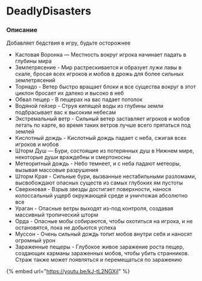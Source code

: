 # DeadlyDisasters

### Описание

Добавляет бедствия в игру, будьте осторожнее

* Кастовая Воронка — Местность вокруг игрока начинает падать в глубины мира
* Землетрясение - Мир растрескивается и образует лужи лавы в скале, бросая всех игроков и мобов в дрожь для более сильных землетрясений
* Торнадо - Ветер быстро вращает блоки и все существа вокруг в этот циклон бросает их далеко и высоко в неб
* Обвал пещер - В пещерах на вас падает потолок&#x20;
* Водяной гейзер - Струя кипящей воды из глубины земли подбрасывает вас к высоким небесам
* Экстремальный ветр - Сильный ветер заставляет игроков и мобов летать по карте, во время таких ветров лучше всего прятаться под землей
* Кислотный дождь - Кислотный дождь падает с неба, сжигая всех игроков и мобов
* Шторм Душ — Бури, состоящие из потерянных душ в Нижнем мире, некоторые души враждебны и смертоносны
* Метеоритный дождь - Небо темнеет, и с неба падают метеоры, вызывая массовые разрушения
* Шторм Края - Сильные бури, вызванные нестабильными разломами, высвобождают опасных существ из самых глубоких ям пустоты
* Сверхновая - Взрыв звезды достигает поверхности, нанося колоссальный ущерб окружающей среде и уничтожая абсолютно все
* Ураган - Опасные ветры выходят из-под контроля, создавая массивный тропический шторм
* Орда - Опасные мобы собираются, чтобы охотиться на игрока, и не остановятся, пока не добьются успеха
* Муссон - Очень сильный дождь топит мобов внутри себя и наносят огромный урон&#x20;
* Зараженные пещеры - Глубокое живое заражение роста пещер, создающих карманы зараженных мобов, чтобы убить странников. Страж также может появляться и перемещаться по заражению

{% embed url="https://youtu.be/kJ-tL2NGXjI" %}
